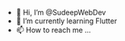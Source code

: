 - 👋 Hi, I’m @SudeepWebDev
- 🌱 I’m currently learning Flutter
- 📫 How to reach me ...

<!---
SudeepWebDev/SudeepWebDev is a ✨ special ✨ repository because its `README.md` (this file) appears on your GitHub profile.
You can click the Preview link to take a look at your changes.
--->
